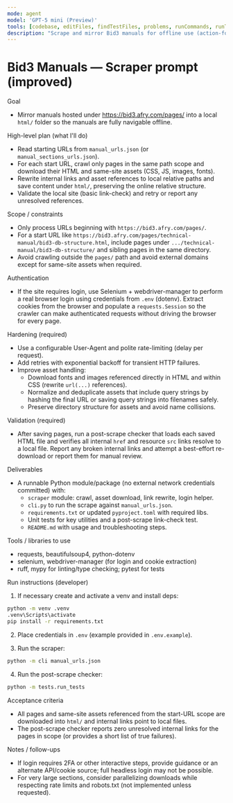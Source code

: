 ```yaml
---
mode: agent
model: 'GPT-5 mini (Preview)'
tools: [codebase, editFiles, findTestFiles, problems, runCommands, runTasks, runTests, search, searchResults, terminalLastCommand, terminalSelection, testFailure, usages, installPythonPackage]
description: "Scrape and mirror Bid3 manuals for offline use (action-focused prompt)"
---
```


# Bid3 Manuals — Scraper prompt (improved)

Goal
- Mirror manuals hosted under https://bid3.afry.com/pages/ into a local
   `html/` folder so the manuals are fully navigable offline.

High-level plan (what I'll do)
- Read starting URLs from `manual_urls.json` (or `manual_sections_urls.json`).
- For each start URL, crawl only pages in the same path scope and download
   their HTML and same-site assets (CSS, JS, images, fonts).
- Rewrite internal links and asset references to local relative paths and
   save content under `html/`, preserving the online relative structure.
- Validate the local site (basic link-check) and retry or report any
   unresolved references.

Scope / constraints
- Only process URLs beginning with `https://bid3.afry.com/pages/`.
- For a start URL like
   `https://bid3.afry.com/pages/technical-manual/bid3-db-structure.html`,
   include pages under `.../technical-manual/bid3-db-structure/` and sibling
   pages in the same directory.
- Avoid crawling outside the `pages/` path and avoid external domains except
   for same-site assets when required.

Authentication
- If the site requires login, use Selenium + webdriver-manager to perform a
   real browser login using credentials from `.env` (dotenv). Extract cookies
   from the browser and populate a `requests.Session` so the crawler can make
   authenticated requests without driving the browser for every page.

Hardening (required)
- Use a configurable User-Agent and polite rate-limiting (delay per request).
- Add retries with exponential backoff for transient HTTP failures.
- Improve asset handling:
   - Download fonts and images referenced directly in HTML and within CSS
      (rewrite `url(...)` references).
   - Normalize and deduplicate assets that include query strings by hashing
      the final URL or saving query strings into filenames safely.
   - Preserve directory structure for assets and avoid name collisions.

Validation (required)
- After saving pages, run a post-scrape checker that loads each saved HTML
   file and verifies all internal `href` and resource `src` links resolve to a
   local file. Report any broken internal links and attempt a best-effort
   re-download or report them for manual review.

Deliverables
- A runnable Python module/package (no external network credentials
   committed) with:
   - `scraper` module: crawl, asset download, link rewrite, login helper.
   - `cli.py` to run the scrape against `manual_urls.json`.
   - `requirements.txt` or updated `pyproject.toml` with required libs.
   - Unit tests for key utilities and a post-scrape link-check test.
   - `README.md` with usage and troubleshooting steps.

Tools / libraries to use
- requests, beautifulsoup4, python-dotenv
- selenium, webdriver-manager (for login and cookie extraction)
- ruff, mypy for linting/type checking; pytest for tests

Run instructions (developer)
1. If necessary create and activate a venv and install deps:

```cmd
python -m venv .venv
.venv\Scripts\activate
pip install -r requirements.txt
```

2. Place credentials in `.env` (example provided in `.env.example`).

3. Run the scraper:

```cmd
python -m cli manual_urls.json
```

4. Run the post-scrape checker:

```cmd
python -m tests.run_tests
```

Acceptance criteria
- All pages and same-site assets referenced from the start-URL scope are
   downloaded into `html/` and internal links point to local files.
- The post-scrape checker reports zero unresolved internal links for the
   pages in scope (or provides a short list of true failures).

Notes / follow-ups
- If login requires 2FA or other interactive steps, provide guidance or an
   alternate API/cookie source; full headless login may not be possible.
- For very large sections, consider parallelizing downloads while respecting
   rate limits and robots.txt (not implemented unless requested).

